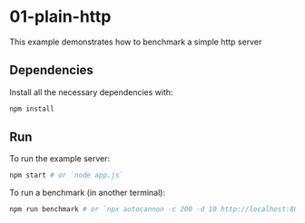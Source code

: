 # 01-plain-http

This example demonstrates how to benchmark a simple http server


## Dependencies

Install all the necessary dependencies with:

```bash
npm install
```


## Run

To run the example server:

```bash
npm start # or `node app.js`
```

To run a benchmark (in another terminal):

```bash
npm run benchmark # or `npx autocannon -c 200 -d 10 http://localhost:8080`
```
